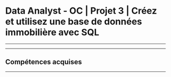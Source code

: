# Data Analyst - OC | Projet 3 | Créez et utilisez une base de données immobilière avec SQL
---
---

## Compétences acquises 
---
